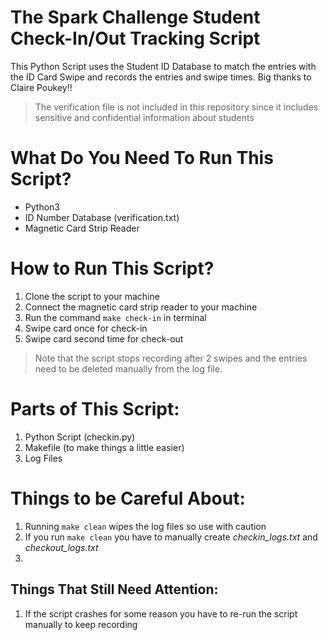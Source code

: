 # The Spark Challenge Student Check-In/Out Tracking Script
This Python Script uses the Student ID Database to match the entries with the ID Card Swipe and records the entries and swipe times.
Big thanks to Claire Poukey!!

>The verification file is not included in this repository since
>it includes sensitive and confidential information about students

What Do You Need To Run This Script?
==============
* Python3
* ID Number Database (verification.txt)
* Magnetic Card Strip Reader

How to Run This Script?
==========
1.  Clone the script to your machine
2.  Connect the magnetic card strip reader to your machine
3.  Run the command `make check-in` in terminal
4.  Swipe card once for check-in
5.  Swipe card second time for check-out
>Note that the script stops recording after 2 swipes and the entries need to be deleted manually from the log file.

Parts of This Script:
==========
1. Python Script (checkin.py)
2. Makefile (to make things a little easier)
3. Log Files

Things to be Careful About:
==========
1. Running `make clean` wipes the log files so use with caution
2. If you run `make clean` you have to manually create *checkin_logs.txt* and *checkout_logs.txt*
3. 


Things That Still Need Attention:
------------------------
1. If the script crashes for some reason you have to re-run the script manually to keep recording


